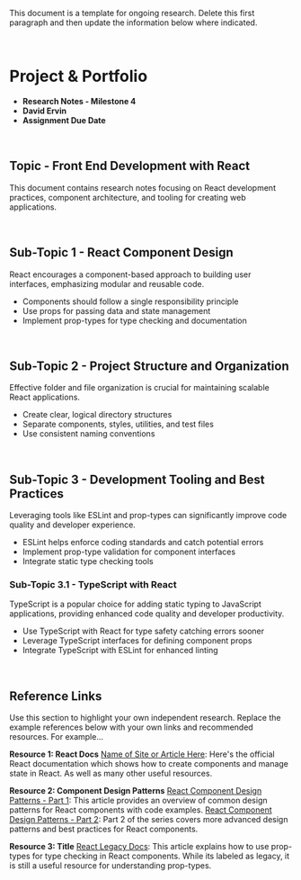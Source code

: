 This document is a template for ongoing research. Delete this first paragraph and then update the information below where indicated.


<br>

# Project & Portfolio

* **Research Notes - Milestone 4**
* **David Ervin**
* **Assignment Due Date**

<br>


## Topic - Front End Development with React

This document contains research notes focusing on React development practices, component architecture, and tooling for creating web applications.

<br>

## Sub-Topic 1 -  React Component Design
React encourages a component-based approach to building user interfaces, emphasizing modular and reusable code.

* Components should follow a single responsibility principle
* Use props for passing data and state management
* Implement prop-types for type checking and documentation

<br>

## Sub-Topic 2 - Project Structure and Organization
Effective folder and file organization is crucial for maintaining scalable React applications.

* Create clear, logical directory structures
* Separate components, styles, utilities, and test files
* Use consistent naming conventions

<br>

## Sub-Topic 3 - Development Tooling and Best Practices
Leveraging tools like ESLint and prop-types can significantly improve code quality and developer experience.

* ESLint helps enforce coding standards and catch potential errors
* Implement prop-type validation for component interfaces
* Integrate static type checking tools

### Sub-Topic 3.1 - TypeScript with React
TypeScript is a popular choice for adding static typing to JavaScript applications, providing enhanced code quality and developer productivity.

* Use TypeScript with React for type safety catching errors sooner
* Leverage TypeScript interfaces for defining component props
* Integrate TypeScript with ESLint for enhanced linting



<br>

## Reference Links
Use this section to highlight your own independent research. Replace the example references below with your own links and recommended resources. For example...

**Resource 1: React Docs**
[Name of Site or Article Here](https://react.dev/reference/react):
Here's the official React documentation which shows how to create components and manage state in React. As well as many other useful resources.

**Resource 2: Component Design Patterns**
[React Component Design Patterns - Part 1](https://dev.to/fpaghar/react-component-design-patterns-part-1-5f0g): This article provides an overview of common design patterns for React components with code examples.
[React Component Design Patterns - Part 2](https://dev.to/fpaghar/react-component-design-patterns-part-2-3elo): Part 2 of the series covers more advanced design patterns and best practices for React components.

**Resource 3: Title**
[React Legacy Docs](https://legacy.reactjs.org/docs/typechecking-with-proptypes.html): This article explains how to use prop-types for type checking in React components. While its labeled as legacy, it is still a useful resource for understanding prop-types.

<br>

